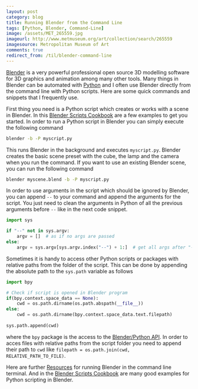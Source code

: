 ```yaml
---
layout: post
category: blog
title: Running Blender from the Command Line
tags: [Python, Blender, Command-Line]
image: /assets/MET_265559.jpg
imageurl: http://www.metmuseum.org/art/collection/search/265559
imagesource: Metropolitan Museum of Art
comments: true
redirect_from: /til/blender-command-line
---
```



[Blender][blender] is a very powerful professional open source 3D modelling software for 3D graphics and animation among many other tools. Many things in Blender can be automated with [Python][python] and I often use Blender directly from the command line with Python scripts. Here are some quick commands and snippets that I frequently use.

First thing you need is a Python script which creates or works with a scene in Blender. In this [Blender Scripts Cookbook][cookbook] are a few examples to get you started. In order to run a Python script in Blender you can simply execute the following command

```bash
blender -b -P myscript.py
```

This runs Blender in the background and executes `myscript.py`. Blender creates the basic scene preset with the cube, the lamp and the camera when you run the command. If you want to use an existing Blender scene, you can run the following command

```bash
blender myscene.blend -b -P myscript.py
```

In order to use arguments in the script which should be ignored by Blender, you can append `--` to your command and append the arguments for the script. You just need to clean the arguments in Python of all the previous arguments before `--` like in the next code snippet.

```python
import sys

if "--" not in sys.argv:
	argv = []  # as if no args are passed
else:
	argv = sys.argv[sys.argv.index("--") + 1:]  # get all args after "--"
```

Sometimes it is handy to access other Python scripts or packages with relative paths from the folder of the script. This can be done by appending the absolute path to the `sys.path` variable as follows

```python
import bpy

# Check if script is opened in Blender program
if(bpy.context.space_data == None):
	cwd = os.path.dirname(os.path.abspath(__file__))
else:
	cwd = os.path.dirname(bpy.context.space_data.text.filepath)
		
sys.path.append(cwd)
```

where the `bpy` package is the access to the [Blender/Python API][blender api]. In order to acces files with relative paths from the script folder you need to append their path to `cwd` like `filepath = os.path.join(cwd, RELATIVE_PATH_TO_FILE)`.

Here are further [Resources][resources] for running Blender in the command line terminal. And in the [Blender Scripts Cookbook][cookbook] are many good examples for Python scripting in Blender.

 
[blender]: https://www.blender.org/
[python]: https://www.python.org/
[blender api]: https://docs.blender.org/api/blender_python_api_2_78a_release/info_quickstart.html
[resources]: https://docs.blender.org/api/blender_python_api_2_59_2/info_tips_and_tricks.html
[cookbook]: https://wiki.blender.org/index.php/Dev:Py/Scripts/Cookbook
